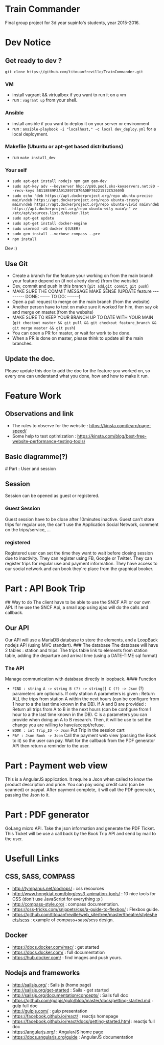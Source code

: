 # Train Commander
Final group project for 3d year supinfo's students, year 2015-2016.

# Dev Notice
## Get ready to dev ?
 `git clone https://github.com/titouanfreville/TrainCommander.git`
### VM
- install vagrant && virtualbox if you want to run it on a vm
- run : `vagrant up` from your shell.

### Ansible
- install ansible if you want to deploy it on your server or environment
- run : `ansible-playbook -i "localhost," -c local dev_deploy.yml` for a local deployment.

### Makefile (Ubuntu or apt-get based distributions)
- run `make install_dev`

### Your self
-  `sudo apt-get install nodejs npm gem gem-dev`
-	`sudo apt-key adv --keyserver hkp://p80.pool.sks-keyservers.net:80 --recv-keys 58118E89F3A912897C070ADBF76221572C52609D`
-	`sudo echo "deb https://apt.dockerproject.org/repo ubuntu-precise main\ndeb https://apt.dockerproject.org/repo ubuntu-trusty main\ndeb https://apt.dockerproject.org/repo ubuntu-vivid main\ndeb https://apt.dockerproject.org/repo ubuntu-wily main\n" >> /etc/apt/sources.list.d/docker.list`
-	`sudo apt-get update`
-	`sudo apt-get install docker-engine`
-	`sudo usermod -aG docker $(USER)`
-	`sudo gem install --verbose compass --pre`
-	`npm install`


Dev :)

## Use Git
- Create a branch for the feature your working on from the main branch your feature depend on (if not alredy done) (from the website)
- Dev, commit and push in this branch (`git add`,`git commit`, `git push`)
- MAKE SURE THE COMMIT MESSAGE MAKE SENSE (UPDATE feature --------- DONE: ----- TO DO: ------)
- Open a pull request to merge on the main branch (from the website)
- Another person have to test on make sure it worked for him, then say ok and merge on master.(from the website)
- MAKE SURE TO KEEP YOUR BRANCH UP TO DATE WITH YOUR MAIN (`git checkout master && git pull && git checkout feature_branch && git merge master && git push`)
- You can open a PR for master, or wait for work to be done.
- When a PR is done on master, please think to update all the main branches.

## Update the doc.
Please update this doc to add the doc for the feature you worked on, so every one can understand what you done, how and how to make it run.

# Feature Work
## Observations and link
- The rules to observe for the website : https://kinsta.com/learn/page-speed/
- Some help to test optimization : https://kinsta.com/blog/best-free-website-performance-testing-tools/
## Basic diagramme(?)

# Part : User and session
## Session
Session can be opened as guest or registered.
### Guest Session
Guest session have to be close after 10minutes inactive. Guest can't store trips for regular use, the can't use the Application Social Network, comment on the trips/service, ...
### registered
Registered user can set the time they want to wait before closing session due to inactivity. They can register using FB, Google or Twitter. They can register trips for regular use and payment information. They have access to our social network and can book they're place from the graphical booker.

# Part : API Book Trip
## Way to do
The client have to be able to use the SNCF API or our own API. If he use the SNCF Api, a small app using ajax will do the calls and callback.
## Our API
Our API will use a MariaDB database to store the elements, and a LoopBack nodejs API (using MVC standart).
### The database
The database will have 2 tables : station and trips. The trips table link to elements from station table, adding the departure and arrival time (using a DATE-TIME sql format)
### The API
Manage communication with database directly in loopback.
#### Function
- `FIND : string A -> string B (?) -> string[] C (?) -> Json` (?) parameters are optionals. If only station A parameters is given : Return ALL the trips from station A within the next hours (can be configure from 1 hour to a the last time known in the DB). If A and B are provided : Return all trips from A to B in the next hours (can be configure from 1 hour to a the last time known in the DB). C is a parameters you can provide when doing an A to B research. Then, it will be use to set the change you are willing to have/accept/refuse.
- `BOOK : int Trip_ID -> Json` Put Trip in the session cart
- `PAY : Json Book -> Json` Call the payment web view (passing the Book to it) so the user can pay. Wait for the callback from the PDF generator API then return a reminder to the user.

# Part : Payment web view
This is a AngularJS application.
It require a Json when called to know the product description and price.
You can pay using credit card (can be scanned) or paypal. After payment complete, it will
call the PDF generator, passing the Json to it.

# Part : PDF generator
GoLang micro API. Take the json information and generate the PDF Ticket. This Ticket will be use a call back by the Book Trip API and send by mail to the user.

# Usefull Links
## CSS, SASS, COMPASS
- http://tympanus.net/codrops/ : css resources
- http://www.hongkiat.com/blog/css3-animation-tools/ : 10 nice tools for CSS (don't use JavaScript for everything :p )
- http://compass-style.org/ : compass documentation.
- https://css-tricks.com/snippets/css/a-guide-to-flexbox/ : Flexbox guide.
- https://github.com/titouanfreville/web_site/tree/master/theatre/stylesheets/scss : example of compass+sass/scss design.

## Docker
- https://docs.docker.com/mac/ : get started
- https://docs.docker.com/ : full documentation
- https://hub.docker.com/ : find images and push yours.

## Nodejs and frameworks
- http://sailsjs.org/ : Sails js (home page)
- http://sailsjs.org/get-started : Sails - get started
- http://sailsjs.org/documentation/concepts/ : Sails full doc
- https://github.com/gulpjs/gulp/blob/master/docs/getting-started.md : gulp full doc
- http://gulpjs.com/ : gulp presentation
- https://facebook.github.io/react/ : reactjs homepage
- https://facebook.github.io/react/docs/getting-started.html : reactjs full doc
- https://angularjs.org/ : AngularJS home page
- https://docs.angularjs.org/guide : AngularJS documentation
